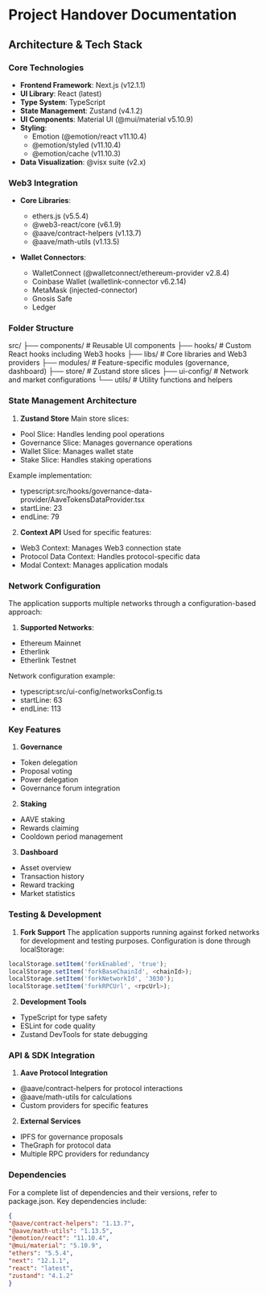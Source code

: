 # Project Handover Documentation

## Architecture & Tech Stack

### Core Technologies
- **Frontend Framework**: Next.js (v12.1.1)
- **UI Library**: React (latest)
- **Type System**: TypeScript
- **State Management**: Zustand (v4.1.2)
- **UI Components**: Material UI (@mui/material v5.10.9)
- **Styling**: 
  - Emotion (@emotion/react v11.10.4)
  - @emotion/styled (v11.10.4)
  - @emotion/cache (v11.10.3)
- **Data Visualization**: @visx suite (v2.x)

### Web3 Integration
- **Core Libraries**:
  - ethers.js (v5.5.4)
  - @web3-react/core (v6.1.9)
  - @aave/contract-helpers (v1.13.7)
  - @aave/math-utils (v1.13.5)
  
- **Wallet Connectors**:
  - WalletConnect (@walletconnect/ethereum-provider v2.8.4)
  - Coinbase Wallet (walletlink-connector v6.2.14)
  - MetaMask (injected-connector)
  - Gnosis Safe
  - Ledger

### Folder Structure
src/
├── components/ # Reusable UI components
├── hooks/ # Custom React hooks including Web3 hooks
├── libs/ # Core libraries and Web3 providers
├── modules/ # Feature-specific modules (governance, dashboard)
├── store/ # Zustand store slices
├── ui-config/ # Network and market configurations
└── utils/ # Utility functions and helpers


### State Management Architecture

1. **Zustand Store**
Main store slices:
- Pool Slice: Handles lending pool operations
- Governance Slice: Manages governance operations
- Wallet Slice: Manages wallet state
- Stake Slice: Handles staking operations

Example implementation:
- typescript:src/hooks/governance-data-provider/AaveTokensDataProvider.tsx
- startLine: 23
- endLine: 79


2. **Context API**
Used for specific features:
- Web3 Context: Manages Web3 connection state
- Protocol Data Context: Handles protocol-specific data
- Modal Context: Manages application modals

### Network Configuration

The application supports multiple networks through a configuration-based approach:

1. **Supported Networks**:
- Ethereum Mainnet
- Etherlink
- Etherlink Testnet

Network configuration example:
- typescript:src/ui-config/networksConfig.ts
- startLine: 63
- endLine: 113


### Key Features

1. **Governance**
- Token delegation
- Proposal voting
- Power delegation
- Governance forum integration

2. **Staking**
- AAVE staking
- Rewards claiming
- Cooldown period management

3. **Dashboard**
- Asset overview
- Transaction history
- Reward tracking
- Market statistics

### Testing & Development

1. **Fork Support**
The application supports running against forked networks for development and testing purposes. Configuration is done through localStorage:

```javascript
localStorage.setItem('forkEnabled', 'true');
localStorage.setItem('forkBaseChainId', <chainId>);
localStorage.setItem('forkNetworkId', '3030');
localStorage.setItem('forkRPCUrl', <rpcUrl>);
```

2. **Development Tools**
- TypeScript for type safety
- ESLint for code quality
- Zustand DevTools for state debugging

### API & SDK Integration

1. **Aave Protocol Integration**
- @aave/contract-helpers for protocol interactions
- @aave/math-utils for calculations
- Custom providers for specific features

2. **External Services**
- IPFS for governance proposals
- TheGraph for protocol data
- Multiple RPC providers for redundancy

### Dependencies

For a complete list of dependencies and their versions, refer to package.json. Key dependencies include:

```json
{
"@aave/contract-helpers": "1.13.7",
"@aave/math-utils": "1.13.5",
"@emotion/react": "11.10.4",
"@mui/material": "5.10.9",
"ethers": "5.5.4",
"next": "12.1.1",
"react": "latest",
"zustand": "4.1.2"
}
```







